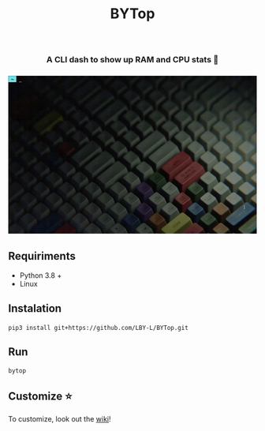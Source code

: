 <h1 align="center">BYTop</h1>
<h3 align="center"><img alt="" src="https://img.shields.io/badge/Full-Python-ffd343" /> <img alt="" src="https://img.shields.io/badge/Version-1.1.3-lightgreen" /> </h3>
<h3 align="center">A CLI dash to show up RAM and CPU stats 🚀</h3>
<h3 align="center"><img alt="" src="https://github.com/LBY-L/BYTop/blob/main/demonstration.gif" style="height:320px; width:640px" /></h3>

## Requiriments
- Python 3.8 +
- Linux

## Instalation
```
pip3 install git+https://github.com/LBY-L/BYTop.git
```

## Run
```
bytop
```

## Customize ⭐
To customize, look out the [wiki](https://github.com/LBY-L/BYTop/wiki)!
